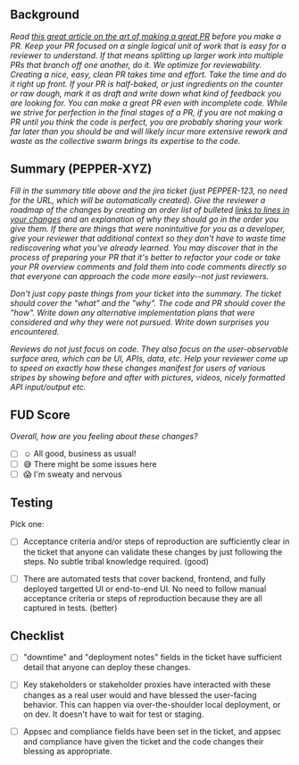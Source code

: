 ## Background
_Read [this great article on the art of making a great PR](https://mtlynch.io/code-review-love) before you make a PR.  Keep your PR focused on a single logical unit of work that is easy for a reviewer to understand.  If that means splitting up larger work into multiple PRs that branch off one another, do it.  We optimize for reviewability.  Creating a nice, easy, clean PR takes time and effort.  Take the time and do it right up front.  If your PR is half-baked, or just ingredients on the counter or raw dough, mark it as draft and write down what kind of feedback you are looking for.  You can make a great PR even with incomplete code.  While we strive for perfection in the final stages of a PR, if you are not making a PR until you think the code is perfect, you are probably sharing your work far later than you should be and will likely incur more extensive rework and waste as the collective swarm brings its expertise to the code._

## Summary (PEPPER-XYZ)

_Fill in the summary title above and the jira ticket (just PEPPER-123, no need for the URL, which will be automatically created). Give the reviewer a roadmap of the changes by creating an order list of bulleted [links to lines in your changes](https://docs.github.com/en/get-started/writing-on-github/working-with-advanced-formatting/creating-a-permanent-link-to-a-code-snippet) and an explanation of why they should go in the order you give them.  If there are things that were nonintuitive for you as a developer, give your reviewer that additional context so they don't have to waste time rediscovering what you've already learned.  You may discover that in the process of preparing your PR that it's better to refactor your code or take your PR overview comments and fold them into code comments directly so that everyone can approach the code more easily--not just reviewers._

_Don't just copy paste things from your ticket into the summary.  The ticket should cover the "what" and the "why".  The code and PR should cover the "how".  Write down any alternative implementation plans that were considered and why they were not pursued.  Write down surprises you encountered._

_Reviews do not just focus on code.  They also focus on the user-observable surface area, which can be UI, APIs, data, etc.  Help your reviewer come up to speed on exactly how these changes manifest for users of various stripes by showing before and after with pictures, videos, nicely formatted API input/output etc._

## FUD Score

_Overall, how are you feeling about these changes?_

- [ ] :relaxed: All good, business as usual!
- [ ] :sweat_smile: There might be some issues here
- [ ] :scream: I'm sweaty and nervous

## Testing
Pick one:
- [ ] Acceptance criteria and/or steps of reproduction are sufficiently clear in the ticket that anyone can validate these changes by just following the steps.  No subtle tribal knowledge required. (good)
- [ ] There are automated tests that cover backend, frontend, and fully deployed targetted UI or end-to-end UI.  No need to follow manual acceptance criteria or steps of reproduction because they are all captured in tests. (better)


## Checklist
- [ ] "downtime" and "deployment notes" fields in the ticket have sufficient detail that anyone can deploy these changes.
- [ ] Key stakeholders or stakeholder proxies have interacted with these changes as a real user would and have blessed the user-facing behavior.  This can happen via over-the-shoulder local deployment, or on dev.  It doesn't have to wait for test or staging.
- [ ] Appsec and compliance fields have been set in the ticket, and appsec and compliance have given the ticket and the code changes their blessing as appropriate.

